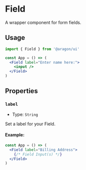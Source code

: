 # Field

A wrapper component for form fields.

## Usage

```jsx
import { Field } from '@aragon/ui'

const App = () => (
  <Field label="Enter name here:">
    <input />
  </Field>
)
```

## Properties

### `label`

- Type: `String`

Set a label for your Field.

#### Example:

```jsx
const App = () => (
  <Field label="Billing Address">
    {/* Field Input(s) */}
  </Field>
)
```
